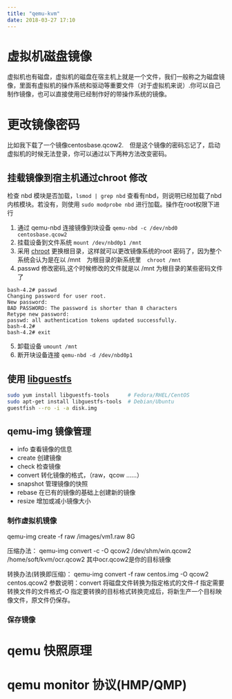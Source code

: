 ```yaml
---
title: "qemu-kvm"
date: 2018-03-27 17:10
---
```



# 虚拟机磁盘镜像
虚拟机也有磁盘，虚拟机的磁盘在宿主机上就是一个文件，我们一般称之为磁盘镜像，里面有虚拟机的操作系统和驱动等重要文件（对于虚拟机来说）.你可以自己制作镜像，也可以直接使用已经制作好的带操作系统的镜像。

# 更改镜像密码
比如我下载了一个镜像centosbase.qcow2.　但是这个镜像的密码忘记了，启动虚拟机的时候无法登录，你可以通过以下两种方法改变密码。
## 挂载镜像到宿主机通过chroot 修改
检查 nbd 模块是否加载，`lsmod | grep nbd` 查看有nbd，则说明已经加载了nbd 内核模块。若没有，则使用 `sudo modprobe nbd` 进行加载。操作在root权限下进行

1. 通过 qemu-nbd 连接镜像到块设备 `qemu-nbd -c /dev/nbd0 centosbase.qcow2`
2. 挂载设备到文件系统 `mount /dev/nbd0p1 /mnt`
3. 采用 [chroot](http://man.linuxde.net/chroot) 更换根目录，这样就可以更改镜像系统的root 密码了，因为整个系统会认为是在以 /mnt　为根目录的新系统里　`chroot /mnt`
4. passwd 修改密码,这个时候修改的文件就是以 /mnt 为根目录的某些密码文件了
```shmbash-4.2# 
bash-4.2# passwd
Changing password for user root.
New password: 
BAD PASSWORD: The password is shorter than 8 characters
Retype new password: 
passwd: all authentication tokens updated successfully.
bash-4.2# 
bash-4.2# exit
```
5. 卸载设备 `umount /mnt`
6. 断开块设备连接 `qemu-nbd -d /dev/nbd0p1`

## 使用 [libguestfs](http://libguestfs.org/)
```sh
sudo yum install libguestfs-tools      # Fedora/RHEL/CentOS
sudo apt-get install libguestfs-tools  # Debian/Ubuntu
guestfish --ro -i -a disk.img
```

## qemu-img 镜像管理
- info
查看镜像的信息
- create
创建镜像
- check
检查镜像
- convert
转化镜像的格式，（raw，qcow ……）
- snapshot
管理镜像的快照
- rebase
在已有的镜像的基础上创建新的镜像
- resize
增加或减小镜像大小

### 制作虚拟机镜像
qemu-img create -f raw /images/vm1.raw 8G

压缩办法：
qemu-img convert -c -O qcow2 /dev/shm/win.qcow2 /home/soft/kvm/ocr.qcow2
其中ocr.qcow2是你的目标镜像

转换办法(转换即压缩)：
qemu-img convert -f raw centos.img -O qcow2 centos.qcow2
参数说明：convert 将磁盘文件转换为指定格式的文件-f 指定需要转换文件的文件格式-O 指定要转换的目标格式转换完成后，将新生产一个目标映像文件，原文件仍保存。

### 保存镜像


# qemu 快照原理


# qemu monitor 协议(HMP/QMP)